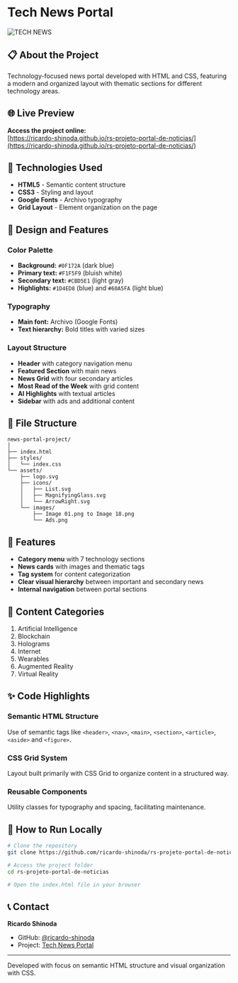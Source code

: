 # Tech News Portal

![TECH NEWS](https://ricardo-shinoda.github.io/rs-projeto-portal-de-noticias/assets/logo.svg)

## 📋 About the Project

Technology-focused news portal developed with HTML and CSS, featuring a modern and organized layout with thematic sections for different technology areas.

## 🌐 Live Preview

**Access the project online:**  
[https://ricardo-shinoda.github.io/rs-projeto-portal-de-noticias/](https://ricardo-shinoda.github.io/rs-projeto-portal-de-noticias/)

## 🚀 Technologies Used

- **HTML5** - Semantic content structure
- **CSS3** - Styling and layout
- **Google Fonts** - Archivo typography
- **Grid Layout** - Element organization on the page

## 🎨 Design and Features

### Color Palette
- **Background:** `#0F172A` (dark blue)
- **Primary text:** `#F1F5F9` (bluish white)
- **Secondary text:** `#CBD5E1` (light gray)
- **Highlights:** `#1D4ED8` (blue) and `#60A5FA` (light blue)

### Typography
- **Main font:** Archivo (Google Fonts)
- **Text hierarchy:** Bold titles with varied sizes

### Layout Structure
- **Header** with category navigation menu
- **Featured Section** with main news
- **News Grid** with four secondary articles
- **Most Read of the Week** with grid content
- **AI Highlights** with textual articles
- **Sidebar** with ads and additional content

## 📂 File Structure

```
news-portal-project/
│
├── index.html
├── styles/
│   └── index.css
└── assets/
    ├── logo.svg
    ├── icons/
    │   ├── List.svg
    │   ├── MagnifyingGlass.svg
    │   └── ArrowRight.svg
    └── images/
        ├── Image 01.png to Image 18.png
        └── Ads.png
```

## 🧩 Features

- **Category menu** with 7 technology sections
- **News cards** with images and thematic tags
- **Tag system** for content categorization
- **Clear visual hierarchy** between important and secondary news
- **Internal navigation** between portal sections

## 📝 Content Categories

1. Artificial Intelligence
2. Blockchain
3. Holograms
4. Internet
5. Wearables
6. Augmented Reality
7. Virtual Reality

## ✨ Code Highlights

### Semantic HTML Structure
Use of semantic tags like `<header>`, `<nav>`, `<main>`, `<section>`, `<article>`, `<aside>` and `<figure>`.

### CSS Grid System
Layout built primarily with CSS Grid to organize content in a structured way.

### Reusable Components
Utility classes for typography and spacing, facilitating maintenance.

## 🔧 How to Run Locally

```bash
# Clone the repository
git clone https://github.com/ricardo-shinoda/rs-projeto-portal-de-noticias.git

# Access the project folder
cd rs-projeto-portal-de-noticias

# Open the index.html file in your browser
```

## 📞 Contact

**Ricardo Shinoda**  
- GitHub: [@ricardo-shinoda](https://github.com/ricardo-shinoda)
- Project: [Tech News Portal](https://ricardo-shinoda.github.io/rs-projeto-portal-de-noticias/)

---

Developed with focus on semantic HTML structure and visual organization with CSS.